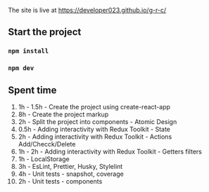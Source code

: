 The site is live at https://developer023.github.io/g-r-c/

## Start the project

### `npm install`

### `npm dev`

## Spent time

1. 1h - 1.5h - Create the project using create-react-app
2. 8h - Create the project markup
3. 2h - Split the project into components - Atomic Design
4. 0.5h - Adding interactivity with Redux Toolkit - State
5. 2h - Adding interactivity with Redux Toolkit - Actions Add/Checck/Delete
6. 1h - 2h - Adding interactivity with Redux Toolkit - Getters filters
7. 1h - LocalStorage
8. 3h - EsLint, Prettier, Husky, Stylelint
9. 4h - Unit tests - snapshot, coverage
10. 2h - Unit tests - components
